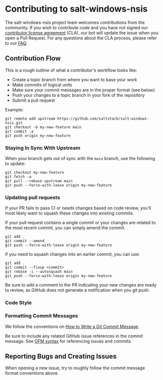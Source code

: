 # Contributing to salt-windows-nsis

The salt-windows-nsis project team welcomes contributions from the community.
If you wish to contribute code and you have not signed our
[contributor license agreement](https://cla.vmware.com/cla/1/preview) (CLA),
our bot will update the issue when you open a Pull Request. For any questions
about the CLA process, please refer to our [FAQ](https://cla.vmware.com/faq).

## Contribution Flow

This is a rough outline of what a contributor's workflow looks like:

- Create a topic branch from where you want to base your work
- Make commits of logical units
- Make sure your commit messages are in the proper format (see below)
- Push your changes to a topic branch in your fork of the repository
- Submit a pull request

Example:

``` shell
git remote add upstream https://github.com/saltstack/salt-windows-nsis.git
git checkout -b my-new-feature main
git commit -a
git push origin my-new-feature
```

### Staying In Sync With Upstream

When your branch gets out of sync with the ``main`` branch, use the following to
update:

``` shell
git checkout my-new-feature
git fetch -a
git pull --rebase upstream main
git push --force-with-lease origin my-new-feature
```

### Updating pull requests

If your PR fails to pass CI or needs changes based on code review, you'll most
likely want to squash these changes into existing commits.

If your pull request contains a single commit or your changes are related to the
most recent commit, you can simply amend the commit.

``` shell
git add .
git commit --amend
git push --force-with-lease origin my-new-feature
```

If you need to squash changes into an earlier commit, you can use:

``` shell
git add .
git commit --fixup <commit>
git rebase -i --autosquash main
git push --force-with-lease origin my-new-feature
```

Be sure to add a comment to the PR indicating your new changes are ready to
review, as GitHub does not generate a notification when you git push.

### Code Style

### Formatting Commit Messages

We follow the conventions on
[How to Write a Git Commit Message](http://chris.beams.io/posts/git-commit/).

Be sure to include any related GitHub issue references in the commit message.
See
[GFM syntax](https://guides.github.com/features/mastering-markdown/#GitHub-flavored-markdown)
for referencing issues and commits.

## Reporting Bugs and Creating Issues

When opening a new issue, try to roughly follow the commit message format
conventions above.
